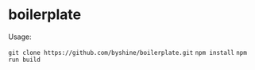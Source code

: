 # boilerplate

Usage:

`git clone https://github.com/byshine/boilerplate.git`
`npm install`
`npm run build`
